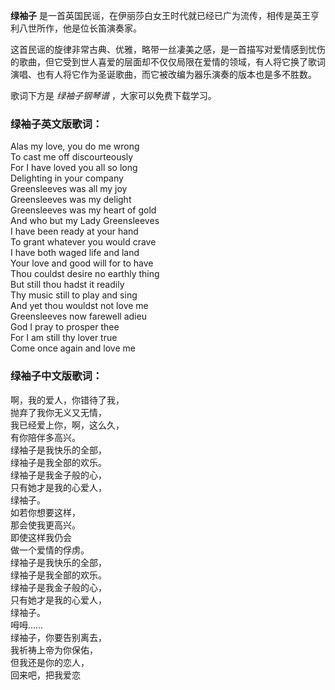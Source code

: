 

**绿袖子** 是一首英国民谣，在伊丽莎白女王时代就已经已广为流传，相传是英王亨利八世所作，他是位长笛演奏家。

这首民谣的旋律非常古典、优雅，略带一丝凄美之感，是一首描写对爱情感到忧伤的歌曲，但它受到世人喜爱的层面却不仅仅局限在爱情的领域，有人将它换了歌词演唱、也有人将它作为圣诞歌曲，而它被改编为器乐演奏的版本也是多不胜数。

歌词下方是 _绿袖子钢琴谱_ ，大家可以免费下载学习。

### 绿袖子英文版歌词：

Alas my love, you do me wrong  
To cast me off discourteously  
For I have loved you all so long  
Delighting in your company  
Greensleeves was all my joy  
Greensleeves was my delight  
Greensleeves was my heart of gold  
And who but my Lady Greensleeves  
I have been ready at your hand  
To grant whatever you would crave  
I have both waged life and land  
Your love and good will for to have  
Thou couldst desire no earthly thing  
But still thou hadst it readily  
Thy music still to play and sing  
And yet thou wouldst not love me  
Greensleeves now farewell adieu  
God I pray to prosper thee  
For I am still thy lover true  
Come once again and love me

### 绿袖子中文版歌词：

啊，我的爱人，你错待了我，  
抛弃了我你无义又无情，  
我已经爱上你，啊，这么久，  
有你陪伴多高兴。  
绿袖子是我快乐的全部，  
绿袖子是我全部的欢乐。  
绿袖子是我金子般的心，  
只有她才是我的心爱人，  
绿袖子。  
如若你想要这样，  
那会使我更高兴。  
即使这样我仍会  
做一个爱情的俘虏。  
绿袖子是我快乐的全部，  
绿袖子是我全部的欢乐。  
绿袖子是我金子般的心，  
只有她才是我的心爱人，  
绿袖子。  
呣呣……  
绿袖子，你要告别离去，  
我祈祷上帝为你保佑，  
但我还是你的恋人，  
回来吧，把我爱恋

